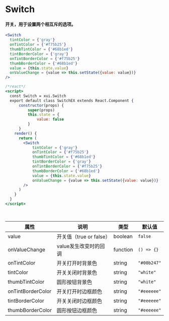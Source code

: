 # Switch

#### 开关，用于设置两个相互斥的选项。

```jsx
<Switch
  tintColor = {'gray'}
  onTintColor = {'#f75b25'}
  thumbTintColor = {'#68b1ed'}
  tintBorderColor = {'gray'}
  onTintBorderColor = {'#f75b25'}
  thumbBorderColor = {'#68b1ed'}
  value = {this.state.value}
  onValueChange = {value => this.setState({value: value})}
/>
```

```jsx
/*react*/
<script>
  const Switch = xui.Switch
  export default class SwitchEX extends React.Component {
      constructor(props) {
          super(props)
          this.state = {
              value: false
          } 
      }
    render() {
      return (
        <Switch
            tintColor = {'gray'}
            onTintColor = {'#f75b25'}
            thumbTintColor = {'#68b1ed'}
            tintBorderColor = {'gray'}
            onTintBorderColor = {'#f75b25'}
            thumbBorderColor = {'#68b1ed'}
            value = {this.state.value}
            onValueChange = {value => this.setState({value: value})}
        />
      )
    }
  }
</script>
```

<br/>

属性 | 说明 | 类型 | 默认值
----|-----|------|------
value | 开关值（true or false）| boolean | `false`
onValueChange | value发生改变时的回调 | function | `() => {}`
onTintColor | 开关打开时背景色 | string | `"#00b247"`
tintColor | 开关关闭时背景色 | string | `"white"`
thumbTintColor | 圆形按钮背景色 | string | `"white"`
onTintBorderColor | 开关打开时边框颜色 | string | `"#eeeeee"`
tintBorderColor | 开关关闭时边框颜色 | string | `"#eeeeee"`
thumbBorderColor | 圆形按钮边框颜色 | string | `"#eeeeee"`